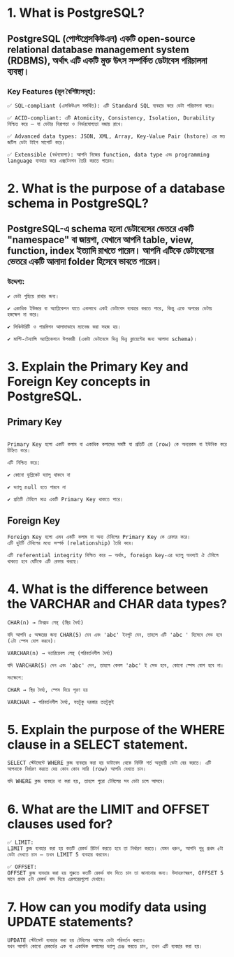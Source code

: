 # 1. What is PostgreSQL?

## PostgreSQL (পোস্টগ্রেসকিউএল) একটি open-source relational database management system (RDBMS), অর্থাৎ এটি একটি মুক্ত উৎস সম্পর্কিত ডেটাবেস পরিচালনা ব্যবস্থা।

### Key Features (মূল বৈশিষ্ট্যসমূহ):

```
✅ SQL-compliant (এসকিউএল সমর্থিত): এটি Standard SQL ব্যবহার করে ডেটা পরিচালনা করে।

✅ ACID-compliant: এটি Atomicity, Consistency, Isolation, Durability নিশ্চিত করে — যা ডেটার নিরাপত্তা ও নির্ভরযোগ্যতা বজায় রাখে।

✅ Advanced data types: JSON, XML, Array, Key-Value Pair (hstore) এর মত জটিল ডেটা টাইপ সাপোর্ট করে।

✅ Extensible (বর্ধনযোগ্য): আপনি নিজের function, data type এবং programming language ব্যবহার করে এক্সটেনশন তৈরি করতে পারেন।

```

# 2. What is the purpose of a database schema in PostgreSQL?

## PostgreSQL-এ schema হলো ডেটাবেসের ভেতরে একটি "namespace" বা জায়গা, যেখানে আপনি table, view, function, index ইত্যাদি রাখতে পারেন। আপনি এটিকে ডেটাবেসের ভেতরে একটি আলাদা folder হিসেবে ভাবতে পারেন।

### উদ্দেশ্য:

```
✔️ ডেটা গুছিয়ে রাখার জন্য।

✔️ একাধিক ইউজার বা অ্যাপ্লিকেশন যাতে একসাথে একই ডেটাবেস ব্যবহার করতে পারে, কিন্তু একে অপরের ডেটায় হস্তক্ষেপ না করে।

✔️ সিকিউরিটি ও পারমিশন আলাদাভাবে ম্যানেজ করা সহজ হয়।

✔️ মাল্টি-টেন্যান্সি অ্যাপ্লিকেশনে উপকারী (একটা ডেটাবেসে ভিন্ন ভিন্ন ক্লায়েন্টের জন্য আলাদা schema)।

```

# 3. Explain the Primary Key and Foreign Key concepts in PostgreSQL.

## Primary Key

```

Primary Key হলো একটি কলাম বা একাধিক কলামের সমষ্টি যা প্রতিটি রো (row) কে অন্যরকম বা ইউনিক করে চিহ্নিত করে।

এটি নিশ্চিত করে:

✔️ কোনো ডুপ্লিকেট ভ্যালু থাকবে না

✔️ ভ্যালু null হতে পারবে না

✔️ প্রতিটি টেবিলে মাত্র একটি Primary Key থাকতে পারে।

```

## Foreign Key

```
Foreign Key হলো এমন একটি কলাম যা অন্য টেবিলের Primary Key কে রেফার করে।
এটি দুইটি টেবিলের মধ্যে সম্পর্ক (relationship) তৈরি করে।

এটি referential integrity নিশ্চিত করে — অর্থাৎ, foreign key-এর ভ্যালু অবশ্যই ঐ টেবিলে থাকতে হবে যেটিকে এটি রেফার করছে।

```

# 4. What is the difference between the VARCHAR and CHAR data types?

```
CHAR(n) → ফিক্সড লেন্থ (স্থির দৈর্ঘ্য)

যদি আপনি ৫ অক্ষরের জন্য CHAR(5) দেন এবং 'abc' ইনপুট দেন, তাহলে এটি 'abc ' হিসেবে সেভ হবে (২টা স্পেস যোগ করবে)।

VARCHAR(n) → ভ্যারিয়েবল লেন্থ (পরিবর্তনশীল দৈর্ঘ্য)

যদি VARCHAR(5) দেন এবং 'abc' দেন, তাহলে কেবল 'abc' ই সেভ হবে, কোনো স্পেস যোগ হবে না।

সংক্ষেপে:

CHAR → স্থির দৈর্ঘ্য, স্পেস দিয়ে পূরণ হয়

VARCHAR → পরিবর্তনশীল দৈর্ঘ্য, যতটুকু দরকার ততটুকুই

```

# 5. Explain the purpose of the WHERE clause in a SELECT statement.

```
SELECT স্টেটমেন্টে WHERE ক্লজ ব্যবহার করা হয় ডাটাবেস থেকে নির্দিষ্ট শর্ত অনুযায়ী ডেটা বের করতে। এটি আপনাকে নির্ধারণ করতে দেয় কোন কোন সারি (row) আপনি দেখতে চান।

যদি WHERE ক্লজ ব্যবহার না করা হয়, তাহলে পুরো টেবিলের সব ডেটা চলে আসবে।

```

# 6. What are the LIMIT and OFFSET clauses used for?

```
✅ LIMIT:
LIMIT ক্লজ ব্যবহার করা হয় কতটি রেকর্ড রিটার্ন করতে হবে তা নির্ধারণ করতে। যেমন ধরুন, আপনি শুধু প্রথম ৫টা ডেটা দেখতে চান — তখন LIMIT 5 ব্যবহার করবেন।

✅ OFFSET:
OFFSET ক্লজ ব্যবহার করা হয় শুরুতে কতটি রেকর্ড বাদ দিতে চান তা জানানোর জন্য। উদাহরণস্বরূপ, OFFSET 5 মানে প্রথম ৫টা রেকর্ড বাদ দিয়ে এরপরেরগুলো দেখাবে।

```

# 7. How can you modify data using UPDATE statements?

```
UPDATE স্টেটমেন্ট ব্যবহার করা হয় টেবিলের আগের ডেটা পরিবর্তন করতে।
যখন আপনি কোনো রেকর্ডের এক বা একাধিক কলামের ভ্যালু চেঞ্জ করতে চান, তখন এটি ব্যবহার করা হয়।
```

